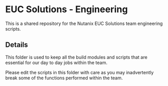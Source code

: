 # EUC Solutions - Engineering

This is a shared repository for the Nutanix EUC Solutions team engineering scripts. 

## Details

This folder is used to keep all the build modules and scripts that are essential for our day to day jobs within the team.

Please edit the scripts in this folder with care as you may inadvertently break some of the functions performed within the team.
